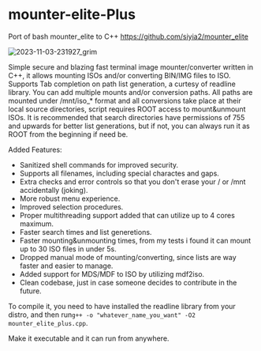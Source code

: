 # mounter-elite-Plus
Port of bash mounter_elite to C++ 
https://github.com/siyia2/mounter_elite


![2023-11-03-231927_grim](https://github.com/siyia2/mounter-elite-Plus/assets/46220960/c7fb4ba6-ccab-4672-b12a-bc03ad5e2dc5)



Simple secure and blazing fast terminal image mounter/converter written in C++, it allows mounting ISOs and/or converting BIN/IMG files to ISO. Supports Tab completion on path list generation, a curtesy of readline library. 
You can add multiple mounts and/or conversion paths. All paths are mounted under /mnt/iso_* format and all conversions take place at their local source directories, script requires ROOT access to mount&unmount ISOs. 
It is recommended that search directories have permissions of 755 and upwards for better list generations, but if not, you can always run it as ROOT from the beginning if need be.

Added Features:
* Sanitized shell commands for improved security.
* Supports all filenames, including special charactes and gaps.
* Extra checks and error controls so that you don't erase your / or /mnt accidentally (joking).
* More robust menu experience.
* Improved selection procedures.
* Proper multithreading support added that can utilize up to 4 cores maximum.
* Faster search times and list generetions.
* Faster mounting&unmounting times, from my tests i found it can mount up to 30 ISO files in under 5s.
* Dropped manual mode of mounting/converting, since lists are way faster and easier to manage.
* Added support for MDS/MDF to ISO by utilizing mdf2iso.
* Clean codebase, just in case someone decides to contribute in the future.

To compile it, you need to have installed the readline library from your distro, and then run`g++ -o "whatever_name_you_want" -O2 mounter_elite_plus.cpp`.

Make it executable and it can run from anywhere.
